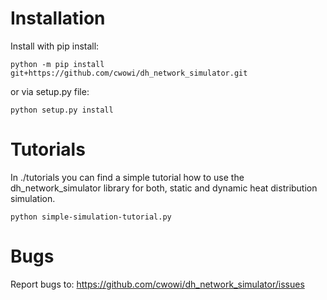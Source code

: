 # Installation 
Install with pip install: 
```
python -m pip install git+https://github.com/cwowi/dh_network_simulator.git
```

or via setup.py file: 
```
python setup.py install
```
# Tutorials
In ./tutorials you can find a simple tutorial how to use the dh_network_simulator library for both, static and dynamic heat distribution simulation.
```
python simple-simulation-tutorial.py
```

# Bugs 
Report bugs to: https://github.com/cwowi/dh_network_simulator/issues
